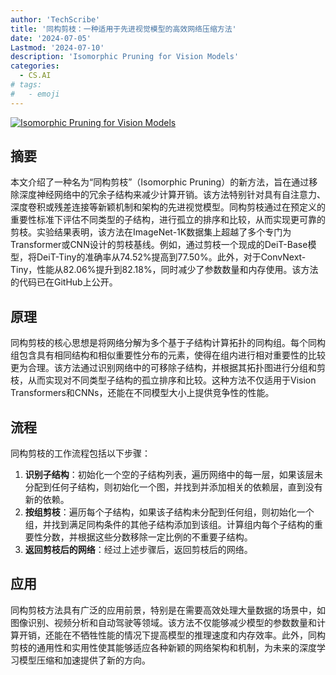 ```yaml
---
author: 'TechScribe'
title: '同构剪枝：一种适用于先进视觉模型的高效网络压缩方法'
date: '2024-07-05'
Lastmod: '2024-07-10'
description: 'Isomorphic Pruning for Vision Models'
categories:
  - CS.AI
# tags:
#   - emoji
---
```


[![Isomorphic Pruning for Vision Models](https://arxiv-research-1301205113.cos.ap-guangzhou.myqcloud.com/images/2407.04616v1.pdf_0.jpg)](https://arxiv.org/abs/2407.04616v1)

## 摘要

本文介绍了一种名为“同构剪枝”（Isomorphic Pruning）的新方法，旨在通过移除深度神经网络中的冗余子结构来减少计算开销。该方法特别针对具有自注意力、深度卷积或残差连接等新颖机制和架构的先进视觉模型。同构剪枝通过在预定义的重要性标准下评估不同类型的子结构，进行孤立的排序和比较，从而实现更可靠的剪枝。实验结果表明，该方法在ImageNet-1K数据集上超越了多个专门为Transformer或CNN设计的剪枝基线。例如，通过剪枝一个现成的DeiT-Base模型，将DeiT-Tiny的准确率从74.52%提高到77.50%。此外，对于ConvNext-Tiny，性能从82.06%提升到82.18%，同时减少了参数数量和内存使用。该方法的代码已在GitHub上公开。<!--more-->

## 原理

同构剪枝的核心思想是将网络分解为多个基于子结构计算拓扑的同构组。每个同构组包含具有相同结构和相似重要性分布的元素，使得在组内进行相对重要性的比较更为合理。该方法通过识别网络中的可移除子结构，并根据其拓扑图进行分组和剪枝，从而实现对不同类型子结构的孤立排序和比较。这种方法不仅适用于Vision Transformers和CNNs，还能在不同模型大小上提供竞争性的性能。

## 流程

同构剪枝的工作流程包括以下步骤：
1. **识别子结构**：初始化一个空的子结构列表，遍历网络中的每一层，如果该层未分配到任何子结构，则初始化一个图，并找到并添加相关的依赖层，直到没有新的依赖。
2. **按组剪枝**：遍历每个子结构，如果该子结构未分配到任何组，则初始化一个组，并找到满足同构条件的其他子结构添加到该组。计算组内每个子结构的重要性分数，并根据这些分数移除一定比例的不重要子结构。
3. **返回剪枝后的网络**：经过上述步骤后，返回剪枝后的网络。

## 应用

同构剪枝方法具有广泛的应用前景，特别是在需要高效处理大量数据的场景中，如图像识别、视频分析和自动驾驶等领域。该方法不仅能够减少模型的参数数量和计算开销，还能在不牺牲性能的情况下提高模型的推理速度和内存效率。此外，同构剪枝的通用性和实用性使其能够适应各种新颖的网络架构和机制，为未来的深度学习模型压缩和加速提供了新的方向。